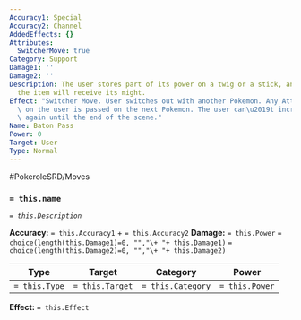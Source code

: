```yaml
---
Accuracy1: Special
Accuracy2: Channel
AddedEffects: {}
Attributes:
  SwitcherMove: true
Category: Support
Damage1: ''
Damage2: ''
Description: The user stores part of its power on a twig or a stick, anyone who touch
  the item will receive its might.
Effect: "Switcher Move. User switches out with another Pokemon. Any Attribute increase\
  \ on the user is passed on the next Pokemon. The user can\u2019t increase its Attributes\
  \ again until the end of the scene."
Name: Baton Pass
Power: 0
Target: User
Type: Normal
---
```


#PokeroleSRD/Moves

### `= this.name`
*`= this.Description`*

**Accuracy:** `= this.Accuracy1` + `= this.Accuracy2`
**Damage:** `= this.Power` `= choice(length(this.Damage1)=0, "","\+ "+ this.Damage1)` `= choice(length(this.Damage2)=0, "","\+ "+ this.Damage2)`

| Type          | Target          | Category          | Power          |
| ------------- | --------------- | ----------------  | -------------- |
| `= this.Type` | `= this.Target` | `= this.Category` | `= this.Power` | 

**Effect:** `= this.Effect`